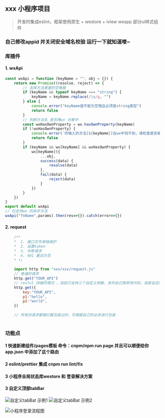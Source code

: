 ## xxx 小程序项目

> 开发时集成eslint，框架使用原生 + westore + iview weapp 部分ui样式组件

### 自己修改appid 并关闭安全域名校验 运行一下就知道喽~

### 库插件

#### 1. wxApi 

```javascript
const wxApi = function (keyName = "", obj = {}) {
    return new Promise((resolve, reject) => {
        // 去除方法里面的空格服
        if (keyName && typeof keyName === "string") {
            keyName = keyName.replace(/\s/g, "")
        } else {
            console.error("keyName值不能为空哦且必须是string类型")
            return false
        }
        // 判断方法名 是否再wx 对象中
        const wxHasOwnProperty = wx.hasOwnProperty(keyName)
        if (!wxHasOwnProperty) {
            console.error(`你输入的方法[${keyName}]在wx中找不到，请检查是否输入正确`)
            return false
        }
        if (keyName && wx[keyName] && wxHasOwnProperty) {
            wx[keyName]({
                ...obj,
                success(data) {
                    resolve(data)
                },
                fail(data) {
                    reject(data)
                }
            })
        }
    })
}
export default wxApi
// 仅支持wx 的异步方法 
wxApi("fnName",params).then(res=>{}).catch(error=>{})
```

#### 2. request

```javascript
    /**
    *  1. 接口文件单独维护
    *  2. 设置token
    *  3. 中断请求
    *  4. 401 重试示范
    * */
    
    import http from "xxx/xxx/request.js"
    // 普通的请求
    http.get("YOUR_API")
    // resful 拼接的情况 ，目前只支持三个自定义参数，多的自己再修改代码，或者去怼后端吧
    http.get({
        key:"YOUR_API",
        p1:"hello",
        p2:"world",
    })
    
    // 所有的请求都被拦截包装过的，可根据自己的业务进行包装
    
```

### 功能点

#### 1 快速新建组件/pages模板 命令：cnpm/npm run page 并且可以顺便给你app.json 中添加了这个路由

#### 2 eslint/prettier 集成 cnpm run lint/fix

#### 3 小程序全局状态库westore 和 登录解决方案

#### 3 自定义顶部tabBar

![自定义tabBat 示例1](https://g.baojiesports.com/bps/e597752ab5d04f7b9be3c3af29012776-1125-2436.png)
![自定义tabBat 示例2](https://g.baojiesports.com/bps/c333dc4aebba4dd3a508fb10f8ed3eaa-1125-2436.png)

![小程序登录流程图](https://g.baojiesports.com/bps/b81e8750e4244cdcaa247f12a3f017fa-933-1184.png)




